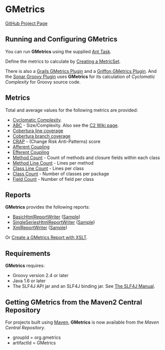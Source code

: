 # GMetrics

  [GitHub Project Page](https://github.com/dx42/gmetrics)

## Running and Configuring GMetrics

  You can run **GMetrics** using the supplied [Ant Task](./AntTask). 
  
  Define the metrics to calculate by [Creating a MetricSet](./CreatingMetricSet).
  
  There is also a [Grails GMetrics Plugin](http://www.grails.org/plugin/gmetrics) and a [Griffon GMetrics Plugin](http://docs.codehaus.org/display/GRIFFON/Gmetrics+Plugin).
  And the [Sonar Groovy Plugin](http://docs.codehaus.org/display/SONAR/Groovy+Plugin) uses **GMetrics** for its calculation of *Cyclomatic Complexity* for Groovy source code.
  

## Metrics

  Total and average values for the following metrics are provided:
  * [Cyclomatic Complexity](./metrics/CyclomaticComplexityMetric).
  * [ABC](./metrics/AbcMetric) - Size/Complexity. Also see the [C2 Wiki page](http://c2.com/cgi/wiki?AbcMetric).
  * [Cobertura line coverage](./metrics/CoberturaLineCoverageMetric) 
  * [Cobertura branch coverage](./metrics/CoberturaBranchCoverageMetric)
  * [CRAP](./metrics/CrapMetric) - (Change Risk Anti-Patterns) score
  * [Afferent Coupling](./metrics/AfferentCouplingMetric)
  * [Efferent Coupling](./metrics/EfferentCouplingMetric)
  * [Method Count](./metrics/MethodCountMetric) - Count of methods and closure fields within each class
  * [Method Line Count](./metrics/MethodLineCountMetric) - Lines per method
  * [Class Line Count](./metrics/ClassLineCountMetric) - Lines per class
  * [Class Count](./metrics/ClassCountMetric) - Number of classes per package
  * [Field Count](./metrics/FieldCountMetric) - Number of field per class


## Reports
  **GMetrics** provides the following reports:
  * [BasicHtmlReportWriter](./reports/BasicHtmlReportWriter) ([Sample](./reports/SampleGMetricsReport.html))
  * [SingleSeriesHtmlReportWriter](./reports/SingleSeriesHtmlReportWriter) ([Sample](./reports/SampleGMetricsSingleSeriesReport.html))
  * [XmlReportWriter](./reports/XmlReportWriter) ([Sample](./reports/SampleGMetricsXmlReport.html))
  
  Or [Create a GMetrics Report with XSLT](http://mrhaki.blogspot.com/2011/01/groovy-goodness-create-gmetrics-report.html).


## Requirements

**GMetrics** requires:

 * Groovy version 2.4 or later
 * Java 1.6 or later
 * The SLF4J API jar and an SLF4J binding jar. See [The SLF4J Manual](https://www.slf4j.org/manual.html). 


## Getting GMetrics from the Maven2 Central Repository

  For projects built using [Maven](http://maven.apache.org/), **GMetrics** is now available from the *Maven Central Repository*.

  * groupId = org.gmetrics
  * artifactId = GMetrics


